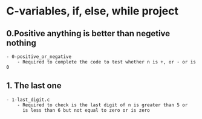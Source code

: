 # C-variables, if, else, while project

## 0.Positive anything is better than negetive nothing
	- 0-positive_or_negative
		- Required to complete the code to test whether n is +, or - or is 0

## 1. The last one
	- 1-last_digit.c
		- Required to check is the last digit of n is greater than 5 or
		  is less than 6 but not equal to zero or is zero
